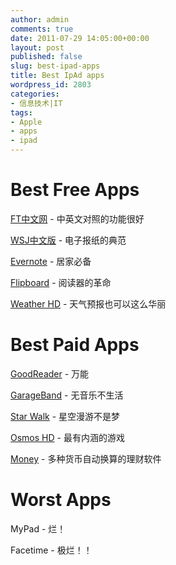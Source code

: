 ```yaml
---
author: admin
comments: true
date: 2011-07-29 14:05:00+00:00
layout: post
published: false
slug: best-ipad-apps
title: Best IpAd apps
wordpress_id: 2803
categories:
- 信息技术|IT
tags:
- Apple
- apps
- ipad
---
```


# Best Free Apps







[FT中文网](http://itunes.apple.com/cn/app/id396124008?mt=8) - 中英文对照的功能很好



[WSJ中文版](http://itunes.apple.com/cn/app/id438496614?mt=8) - 电子报纸的典范



[Evernote](http://itunes.apple.com/WebObjects/MZStore.woa/wa/viewSoftware?id=281796108&mt=8) - 居家必备



[Flipboard](http://itunes.apple.com/cn/app/flipboard/id358801284?mt=8) - 阅读器的革命



[Weather HD](http://itunes.apple.com/us/app/weather-hd-free/id412489722?mt=8) - 天气预报也可以这么华丽



# Best Paid Apps





[GoodReader](http://itunes.apple.com/us/app/goodreader-for-ipad/id363448914?mt=8) - 万能



[GarageBand](http://www.apple.com/ipad/from-the-app-store/garageband.html) - 无音乐不生活



[Star Walk](http://itunes.apple.com/cn/app/id295430577?mt=8) - 星空漫游不是梦



[Osmos HD](http://itunes.apple.com/us/app/osmos-for-ipad/id379323382?mt=8) - 最有内涵的游戏



[Money](http://itunes.apple.com/us/app/money-for-ipad/id371857374?mt=8) - 多种货币自动换算的理财软件



# Worst Apps





MyPad - 烂！



Facetime - 极烂！！
